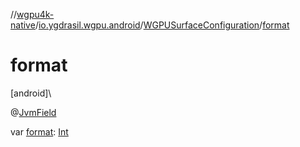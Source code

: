 //[wgpu4k-native](../../../index.md)/[io.ygdrasil.wgpu.android](../index.md)/[WGPUSurfaceConfiguration](index.md)/[format](format.md)

# format

[android]\

@[JvmField](https://kotlinlang.org/api/core/kotlin-stdlib/kotlin.jvm/-jvm-field/index.html)

var [format](format.md): [Int](https://kotlinlang.org/api/core/kotlin-stdlib/kotlin/-int/index.html)
